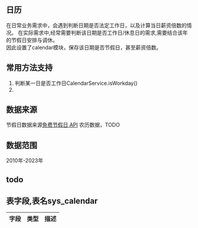 ## 日历
在日常业务需求中，会遇到判断日期是否法定工作日，以及计算当日薪资倍数的情况。
在实际需求中,经常需要判断该日期是否工作日/休息日的需求,需要结合该年的节假日安排与调休。       
因此设置了calendar模块，保存该日期是否节假日，甚至薪资倍数。

## 常用方法支持
1. 判断某一日是否工作日CalendarService.isWorkday()
2. 

## 数据来源
节假日数据来源[免费节假日 API](http://timor.tech/api/holiday/)
农历数据，TODO

## 数据范围
2010年-2023年

## todo
## 表字段,表名sys_calendar

字段|类型|描述
:--:|:--:|--
